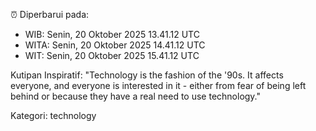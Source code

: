 ⏰ Diperbarui pada:
- WIB: Senin, 20 Oktober 2025 13.41.12 UTC
- WITA: Senin, 20 Oktober 2025 14.41.12 UTC
- WIT: Senin, 20 Oktober 2025 15.41.12 UTC

Kutipan Inspiratif:
"Technology is the fashion of the '90s. It affects everyone, and everyone is interested in it - either from fear of being left behind or because they have a real need to use technology."


Kategori: technology


